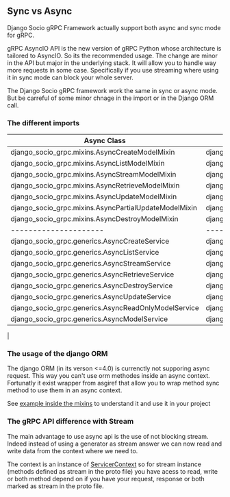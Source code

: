 ## Sync vs Async

Django Socio gRPC Framework actually support both async and sync mode for gRPC.

gRPC AsyncIO API is the new version of gRPC Python whose architecture is tailored to AsyncIO. So its the recommended usage. The change are minor in the API but major in the underlying stack. It will allow you to handle way more requests in some case. Specifically if you use streaming where using it in sync mode can block your whole server.

The Django Socio gRPC framework work the same in sync or async mode. But be carreful of some minor chnage in the import or in the Django ORM call.

### The different imports

| Async Class | Sync class |
| --------- | --------- |
| django_socio_grpc.mixins.AsyncCreateModelMixin | django_socio_grpc.mixins.CreateModelMixin |
| django_socio_grpc.mixins.AsyncListModelMixin | django_socio_grpc.mixins.ListModelMixin |
| django_socio_grpc.mixins.AsyncStreamModelMixin | django_socio_grpc.mixins.StreamModelMixin |
| django_socio_grpc.mixins.AsyncRetrieveModelMixin | django_socio_grpc.mixins.RetrieveModelMixin |
| django_socio_grpc.mixins.AsyncUpdateModelMixin | django_socio_grpc.mixins.UpdateModelMixin |
| django_socio_grpc.mixins.AsyncPartialUpdateModelMixin | django_socio_grpc.mixins.PartialUpdateModelMixin |
| django_socio_grpc.mixins.AsyncDestroyModelMixin | django_socio_grpc.mixins.DestroyModelMixin |
| --------------------- | --------------------- |
| django_socio_grpc.generics.AsyncCreateService | django_socio_grpc.generics.CreateService |
| django_socio_grpc.generics.AsyncListService | django_socio_grpc.generics.ListService |
| django_socio_grpc.generics.AsyncStreamService | django_socio_grpc.generics.StreamService |
| django_socio_grpc.generics.AsyncRetrieveService | django_socio_grpc.generics.RetrieveService |
| django_socio_grpc.generics.AsyncDestroyService | django_socio_grpc.generics.DestroyService |
| django_socio_grpc.generics.AsyncUpdateService | django_socio_grpc.generics.UpdateService |
| django_socio_grpc.generics.AsyncReadOnlyModelService | django_socio_grpc.generics.ReadOnlyModelService |
| django_socio_grpc.generics.AsyncModelService | django_socio_grpc.generics.class ModelService(
 |

### The usage of the django ORM

The django ORM (in its verson <=4.0) is currenctly not supporing async request. This way you can't use orm methodes inside an async context.
Fortunatly it exist wrapper from asgiref that allow you to wrap method sync method to use them in an async context.

See [example inside the mixins](https://github.com/socotecio/django-socio-grpc/blob/master/django_socio_grpc/mixins.py#L284) to understand it and use it in your project


### The gRPC API difference with Stream

The main advantage to use async api is the use of not blocking stream. Indeed instead of using a generator as stream answer we can now read and write data from the context where we need to.

The context is an instance of [ServicerContext](https://grpc.github.io/grpc/python/grpc_asyncio.html#grpc.aio.ServicerContext) so for stream instance (methods defined as stream in the proto file) you have acess to read, write or both method depend on if you have your request, response or both marked as stream in the proto file.